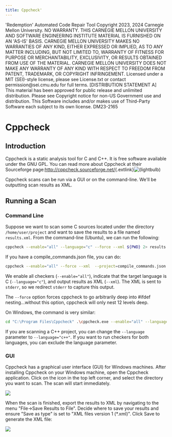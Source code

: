 ```yaml
---
title: Cppcheck'
---
```

<legal>
'Redemption' Automated Code Repair Tool
Copyright 2023, 2024 Carnegie Mellon University.
NO WARRANTY. THIS CARNEGIE MELLON UNIVERSITY AND SOFTWARE ENGINEERING
INSTITUTE MATERIAL IS FURNISHED ON AN 'AS-IS' BASIS. CARNEGIE MELLON
UNIVERSITY MAKES NO WARRANTIES OF ANY KIND, EITHER EXPRESSED OR IMPLIED,
AS TO ANY MATTER INCLUDING, BUT NOT LIMITED TO, WARRANTY OF FITNESS FOR
PURPOSE OR MERCHANTABILITY, EXCLUSIVITY, OR RESULTS OBTAINED FROM USE OF
THE MATERIAL. CARNEGIE MELLON UNIVERSITY DOES NOT MAKE ANY WARRANTY OF ANY
KIND WITH RESPECT TO FREEDOM FROM PATENT, TRADEMARK, OR COPYRIGHT
INFRINGEMENT.
Licensed under a MIT (SEI)-style license, please see License.txt or
contact permission@sei.cmu.edu for full terms.
[DISTRIBUTION STATEMENT A] This material has been approved for public
release and unlimited distribution.  Please see Copyright notice for
non-US Government use and distribution.
This Software includes and/or makes use of Third-Party Software each
subject to its own license.
DM23-2165
</legal>

Cppcheck
=================

Introduction
------------

Cppcheck is a static analysis tool for C and C++. It is free software
available under the GNU GPL. You can read more about Cppcheck at their
Sourceforge page:<http://cppcheck.sourceforge.net/>{.extlink}![(lightbulb)](images/icons/emoticons/lightbulb_on.png)

Cppcheck scans can be run via a GUI or on the command-line. We'll be
outputting scan results as XML.

Running a Scan
--------------

### Command Line

Suppose we want to scan some C sources located under the directory
`/home/user/project` and want to save the results to a file named
`results.xml`.  From the command-line (Ubuntu), we can run the
following:

``` sh
cppcheck --enable="all" --language="c" --force --xml ${PWD} 2> results.xml
```

If you have a compile_commands.json file, you can do:

``` sh
cppcheck --enable="all" --force --xml  --project=compile_commands.json  2> cppcheck_bear.xml
```

We enable all checkers (`--enable="all"`), indicate that the target
language is C (`--language="c"`), and output results as XML
(`--xml`). The XML is sent to `stderr`, so we redirect `stderr` to
capture this output.

The `--force` option forces cppcheck to go arbitrarily deep into
#ifdef nesting...without this option, cppcheck will only nest 12
levels deep.

On Windows, the command is very similar:

```sh
cd "C:\Program Files\Cppcheck" .\cppcheck.exe --enable="all" --language="c" --force --xml C:\MyProject 2> C:\myfolder\results.xml
```

If you are scanning a C++ project, you can change the `--language`
parameter to `--language="c++"`.  If you want to run checkers for both
languages, you can exclude the language parameter.

### GUI

Cppcheck has a graphical user interface (GUI) for Windows machines.
After installing Cppcheck on your Windows machine, open the Cppcheck
application. Click on the icon in the top left corner, and select the
directory you want to scan. The scan will start immediately.

![](attachments/cppcheck.png)

When the scan is finished, export the results to XML by navigating to
the menu "File-&gt;Save Results to File".  Decide where to save your
results and ensure "Save as type" is set to "XML files version 1
(\*.xml)".  Click Save to generate the XML file:

![](attachments/SaveAs.png)

